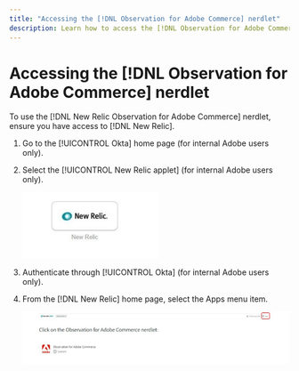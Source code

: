 ```yaml
---
title: "Accessing the [!DNL Observation for Adobe Commerce] nerdlet"
description: Learn how to access the [!DNL Observation for Adobe Commerce] nerdlet.
---
```

# Accessing the [!DNL Observation for Adobe Commerce] nerdlet

To use the [!DNL New Relic Observation for Adobe Commerce] nerdlet, ensure you have access to [!DNL New Relic].

1. Go to the [!UICONTROL Okta] home page (for internal Adobe users only).
1. Select the [!UICONTROL New Relic applet] (for internal Adobe users only).

    ![New Relic applet](../../assets/tools/new-relic-applet.jpeg)

1. Authenticate through [!UICONTROL Okta] (for internal Adobe users only).
1. From the [!DNL New Relic] home page, select the Apps menu item.

    ![New Relic home page](../../assets/tools/new-relic-homepage.jpeg)


